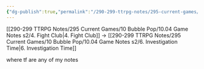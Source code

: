```yaml
---
{"dg-publish":true,"permalink":"/290-299-ttrpg-notes/295-current-games/10-bubble-pop/10-04-game-notes-s2/5-the-one-where-yobi-really-died/"}
---
```



[[290-299 TTRPG Notes/295 Current Games/10 Bubble Pop/10.04 Game Notes s2/4. Fight Club\|4. Fight Club]] -> [[290-299 TTRPG Notes/295 Current Games/10 Bubble Pop/10.04 Game Notes s2/6. Investigation Time\|6. Investigation Time]]

where tf are any of my notes